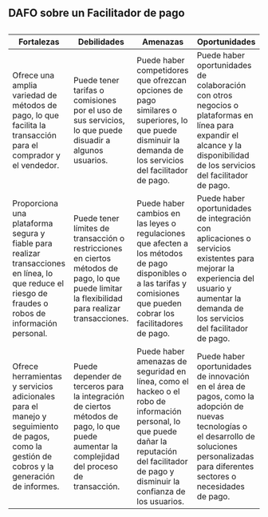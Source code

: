 <h2>DAFO sobre un Facilitador de pago<h2>
  
|Fortalezas|Debilidades|Amenazas|Oportunidades|
|-------------------|-------------|---------------|--------------|
|Ofrece una amplia variedad de métodos de pago, lo que facilita la transacción para el comprador y el vendedor.|Puede tener tarifas o comisiones por el uso de sus servicios, lo que puede disuadir a algunos usuarios.|Puede haber competidores que ofrezcan opciones de pago similares o superiores, lo que puede disminuir la demanda de los servicios del facilitador de pago.|Puede haber oportunidades de colaboración con otros negocios o plataformas en línea para expandir el alcance y la disponibilidad de los servicios del facilitador de pago.|
|Proporciona una plataforma segura y fiable para realizar transacciones en línea, lo que reduce el riesgo de fraudes o robos de información personal.|Puede tener límites de transacción o restricciones en ciertos métodos de pago, lo que puede limitar la flexibilidad para realizar transacciones.|Puede haber cambios en las leyes o regulaciones que afecten a los métodos de pago disponibles o a las tarifas y comisiones que pueden cobrar los facilitadores de pago.|Puede haber oportunidades de integración con aplicaciones o servicios existentes para mejorar la experiencia del usuario y aumentar la demanda de los servicios del facilitador de pago.|
|Ofrece herramientas y servicios adicionales para el manejo y seguimiento de pagos, como la gestión de cobros y la generación de informes.|Puede depender de terceros para la integración de ciertos métodos de pago, lo que puede aumentar la complejidad del proceso de transacción.|Puede haber amenazas de seguridad en línea, como el hackeo o el robo de información personal, lo que puede dañar la reputación del facilitador de pago y disminuir la confianza de los usuarios.|Puede haber oportunidades de innovación en el área de pagos, como la adopción de nuevas tecnologías o el desarrollo de soluciones personalizadas para diferentes sectores o necesidades de pago.|
